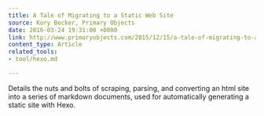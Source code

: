 ```yaml
---
title: A Tale of Migrating to a Static Web Site
source: Kory Becker, Primary Objects
date: 2016-03-24 19:31:00 +0000
link: http://www.primaryobjects.com/2015/12/15/a-tale-of-migrating-to-a-static-web-site/
content_type: Article
related_tools:
- tool/hexo.md

---
```

Details the nuts and bolts of scraping, parsing, and converting an html site into a series of markdown documents, used for automatically generating a static site with Hexo.
